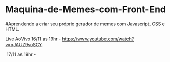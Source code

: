 # Maquina-de-Memes-com-Front-End



#Aprendendo a criar seu próprio gerador de memes com Javascript, CSS e HTML.

Live AoVivo  16/11 as 19hr - https://www.youtube.com/watch?v=qJAUZ9soSCY.

​					  17/11 as 19hr -



